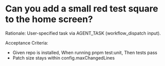 # Can you add a small red test square to the home screen?

Rationale: User-specified task via AGENT_TASK (workflow_dispatch input).

Acceptance Criteria:
- Given repo is installed, When running pnpm test:unit, Then tests pass
- Patch size stays within config.maxChangedLines

